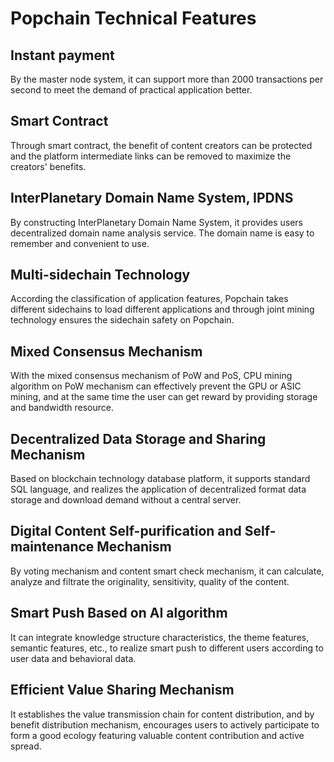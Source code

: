 # Popchain Technical Features

## Instant payment
 By the master node system, it can support more than 2000 transactions per second to meet the demand of practical application better.
## Smart Contract
 Through smart contract, the benefit of content creators can be protected and the platform intermediate links can be removed to maximize the creators' benefits.
## InterPlanetary Domain Name System, IPDNS
 By constructing InterPlanetary Domain Name System, it provides users decentralized domain name analysis service. The domain name is easy to remember and convenient to use.
## Multi-sidechain Technology
 According the classification of application features, Popchain takes different sidechains to load different applications and through joint mining technology ensures the sidechain safety on Popchain.
## Mixed Consensus Mechanism
 With the mixed consensus mechanism of PoW and PoS, CPU mining algorithm on PoW mechanism can effectively prevent the GPU or ASIC mining, and at the same time the user can get reward by providing storage and bandwidth resource.
## Decentralized Data Storage and Sharing Mechanism
 Based on blockchain technology database platform, it supports standard SQL language, and realizes the application of decentralized format data storage and download demand without a central server.
## Digital Content Self-purification and Self-maintenance Mechanism
 By voting mechanism and content smart check mechanism, it can calculate, analyze and filtrate the originality, sensitivity, quality of the content.
## Smart Push Based on AI algorithm
 It can integrate knowledge structure characteristics, the theme features, semantic features, etc., to realize smart push to different users according to user data and behavioral data.
## Efficient Value Sharing Mechanism
 It establishes the value transmission chain for content distribution, and by benefit distribution mechanism, encourages users to actively participate to form a good ecology featuring valuable content contribution and active spread.
